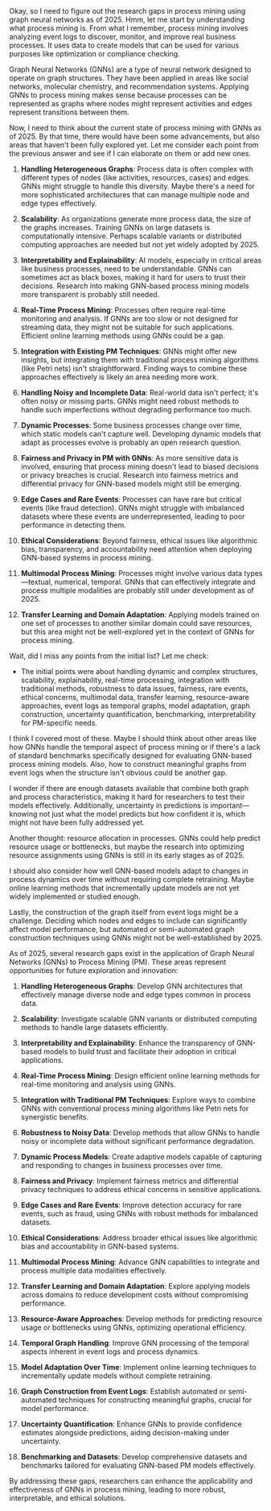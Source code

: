 <think>
Okay, so I need to figure out the research gaps in process mining using graph neural networks as of 2025. Hmm, let me start by understanding what process mining is. From what I remember, process mining involves analyzing event logs to discover, monitor, and improve real business processes. It uses data to create models that can be used for various purposes like optimization or compliance checking.

Graph Neural Networks (GNNs) are a type of neural network designed to operate on graph structures. They have been applied in areas like social networks, molecular chemistry, and recommendation systems. Applying GNNs to process mining makes sense because processes can be represented as graphs where nodes might represent activities and edges represent transitions between them.

Now, I need to think about the current state of process mining with GNNs as of 2025. By that time, there would have been some advancements, but also areas that haven't been fully explored yet. Let me consider each point from the previous answer and see if I can elaborate on them or add new ones.

1. **Handling Heterogeneous Graphs**: Process data is often complex with different types of nodes (like activities, resources, cases) and edges. GNNs might struggle to handle this diversity. Maybe there's a need for more sophisticated architectures that can manage multiple node and edge types effectively.

2. **Scalability**: As organizations generate more process data, the size of the graphs increases. Training GNNs on large datasets is computationally intensive. Perhaps scalable variants or distributed computing approaches are needed but not yet widely adopted by 2025.

3. **Interpretability and Explainability**: AI models, especially in critical areas like business processes, need to be understandable. GNNs can sometimes act as black boxes, making it hard for users to trust their decisions. Research into making GNN-based process mining models more transparent is probably still needed.

4. **Real-Time Process Mining**: Processes often require real-time monitoring and analysis. If GNNs are too slow or not designed for streaming data, they might not be suitable for such applications. Efficient online learning methods using GNNs could be a gap.

5. **Integration with Existing PM Techniques**: GNNs might offer new insights, but integrating them with traditional process mining algorithms (like Petri nets) isn't straightforward. Finding ways to combine these approaches effectively is likely an area needing more work.

6. **Handling Noisy and Incomplete Data**: Real-world data isn't perfect; it's often noisy or missing parts. GNNs might need robust methods to handle such imperfections without degrading performance too much.

7. **Dynamic Processes**: Some business processes change over time, which static models can't capture well. Developing dynamic models that adapt as processes evolve is probably an open research question.

8. **Fairness and Privacy in PM with GNNs**: As more sensitive data is involved, ensuring that process mining doesn't lead to biased decisions or privacy breaches is crucial. Research into fairness metrics and differential privacy for GNN-based models might still be emerging.

9. **Edge Cases and Rare Events**: Processes can have rare but critical events (like fraud detection). GNNs might struggle with imbalanced datasets where these events are underrepresented, leading to poor performance in detecting them.

10. **Ethical Considerations**: Beyond fairness, ethical issues like algorithmic bias, transparency, and accountability need attention when deploying GNN-based systems in process mining.

11. **Multimodal Process Mining**: Processes might involve various data types—textual, numerical, temporal. GNNs that can effectively integrate and process multiple modalities are probably still under development as of 2025.

12. **Transfer Learning and Domain Adaptation**: Applying models trained on one set of processes to another similar domain could save resources, but this area might not be well-explored yet in the context of GNNs for process mining.

Wait, did I miss any points from the initial list? Let me check:

- The initial points were about handling dynamic and complex structures, scalability, explainability, real-time processing, integration with traditional methods, robustness to data issues, fairness, rare events, ethical concerns, multimodal data, transfer learning, resource-aware approaches, event logs as temporal graphs, model adaptation, graph construction, uncertainty quantification, benchmarking, interpretability for PM-specific needs.

I think I covered most of these. Maybe I should think about other areas like how GNNs handle the temporal aspect of process mining or if there's a lack of standard benchmarks specifically designed for evaluating GNN-based process mining models. Also, how to construct meaningful graphs from event logs when the structure isn't obvious could be another gap.

I wonder if there are enough datasets available that combine both graph and process characteristics, making it hard for researchers to test their models effectively. Additionally, uncertainty in predictions is important—knowing not just what the model predicts but how confident it is, which might not have been fully addressed yet.

Another thought: resource allocation in processes. GNNs could help predict resource usage or bottlenecks, but maybe the research into optimizing resource assignments using GNNs is still in its early stages as of 2025.

I should also consider how well GNN-based models adapt to changes in process dynamics over time without requiring complete retraining. Maybe online learning methods that incrementally update models are not yet widely implemented or studied enough.

Lastly, the construction of the graph itself from event logs might be a challenge. Deciding which nodes and edges to include can significantly affect model performance, but automated or semi-automated graph construction techniques using GNNs might not be well-established by 2025.
</think>

As of 2025, several research gaps exist in the application of Graph Neural Networks (GNNs) to Process Mining (PM). These areas represent opportunities for future exploration and innovation:

1. **Handling Heterogeneous Graphs**: Develop GNN architectures that effectively manage diverse node and edge types common in process data.

2. **Scalability**: Investigate scalable GNN variants or distributed computing methods to handle large datasets efficiently.

3. **Interpretability and Explainability**: Enhance the transparency of GNN-based models to build trust and facilitate their adoption in critical applications.

4. **Real-Time Process Mining**: Design efficient online learning methods for real-time monitoring and analysis using GNNs.

5. **Integration with Traditional PM Techniques**: Explore ways to combine GNNs with conventional process mining algorithms like Petri nets for synergistic benefits.

6. **Robustness to Noisy Data**: Develop methods that allow GNNs to handle noisy or incomplete data without significant performance degradation.

7. **Dynamic Process Models**: Create adaptive models capable of capturing and responding to changes in business processes over time.

8. **Fairness and Privacy**: Implement fairness metrics and differential privacy techniques to address ethical concerns in sensitive applications.

9. **Edge Cases and Rare Events**: Improve detection accuracy for rare events, such as fraud, using GNNs with robust methods for imbalanced datasets.

10. **Ethical Considerations**: Address broader ethical issues like algorithmic bias and accountability in GNN-based systems.

11. **Multimodal Process Mining**: Advance GNN capabilities to integrate and process multiple data modalities effectively.

12. **Transfer Learning and Domain Adaptation**: Explore applying models across domains to reduce development costs without compromising performance.

13. **Resource-Aware Approaches**: Develop methods for predicting resource usage or bottlenecks using GNNs, optimizing operational efficiency.

14. **Temporal Graph Handling**: Improve GNN processing of the temporal aspects inherent in event logs and process dynamics.

15. **Model Adaptation Over Time**: Implement online learning techniques to incrementally update models without complete retraining.

16. **Graph Construction from Event Logs**: Establish automated or semi-automated techniques for constructing meaningful graphs, crucial for model performance.

17. **Uncertainty Quantification**: Enhance GNNs to provide confidence estimates alongside predictions, aiding decision-making under uncertainty.

18. **Benchmarking and Datasets**: Develop comprehensive datasets and benchmarks tailored for evaluating GNN-based PM models effectively.

By addressing these gaps, researchers can enhance the applicability and effectiveness of GNNs in process mining, leading to more robust, interpretable, and ethical solutions.
